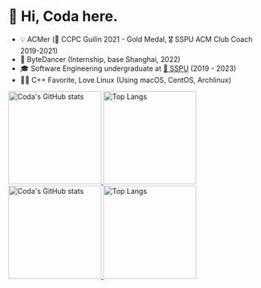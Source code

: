 # 👋 Hi, Coda here.

* 💡 ACMer (🏅️ CCPC Guilin 2021 - Gold Medal, 🎖 SSPU ACM Club Coach 2019-2021)
* 🧳 ByteDancer (Internship, base Shanghai, 2022)
* 🎓 Software Engineering undergraduate at [🏫 SSPU](https://sspu.edu.cn/) (2019 - 2023)
* 👨‍💻 C++ Favorite, Love Linux (Using macOS, CentOS, Archlinux)

<a href="https://github-readme-stats-one-bice.vercel.app/api?username=CodaChan&show_icons=true&include_all_commits=true&role=OWNER,ORGANIZATION_MEMBER#gh-light-mode-only" target="_blank">
  <img src="https://github-readme-stats-one-bice.vercel.app/api?username=CodaChan&show_icons=true&include_all_commits=true&role=OWNER,ORGANIZATION_MEMBER#gh-light-mode-only" alt="Coda's GitHub stats" height="185px">
</a>
<a href="https://github-readme-stats-one-bice.vercel.app/api/top-langs/?username=CodaChan&layout=compact&langs_count=8&include_all_commits=true&role=OWNER,ORGANIZATION_MEMBER#gh-light-mode-only">
  <img src="https://github-readme-stats-one-bice.vercel.app/api/top-langs/?username=CodaChan&layout=compact&langs_count=8&include_all_commits=true&role=OWNER,ORGANIZATION_MEMBER#gh-light-mode-only" alt="Top Langs" height="185px">
</a>

<a href="https://github-readme-stats-one-bice.vercel.app/api?username=CodaChan&theme=calm&show_icons=true&include_all_commits=true&role=OWNER,ORGANIZATION_MEMBER#gh-dark-mode-only" target="_blank">
  <img src="https://github-readme-stats-one-bice.vercel.app/api?username=CodaChan&theme=calm&show_icons=true&include_all_commits=true&role=OWNER,ORGANIZATION_MEMBER#gh-dark-mode-only" alt="Coda's GitHub stats" height="185px">
</a>
<a href="https://github-readme-stats-one-bice.vercel.app/api/top-langs/?username=CodaChan&theme=calm&layout=compact&langs_count=8&include_all_commits=true&role=OWNER,ORGANIZATION_MEMBER#gh-dark-mode-only">
  <img src="https://github-readme-stats-one-bice.vercel.app/api/top-langs/?username=CodaChan&theme=calm&layout=compact&langs_count=8&include_all_commits=true&role=OWNER,ORGANIZATION_MEMBER#gh-dark-mode-only" alt="Top Langs" height="185px">
</a>
